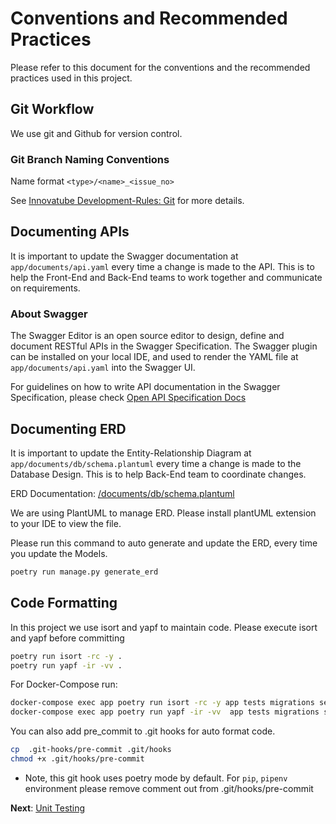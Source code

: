 # Conventions and Recommended Practices

Please refer to this document for the conventions and the recommended practices used in this project.

## Git Workflow

We use git and Github for version control.

### Git Branch Naming Conventions

Name format `<type>/<name>_<issue_no>`

See [Innovatube Development-Rules: Git](https://github.com/Innovatube/development-rules/blob/master/common/git.md) for more details.

## Documenting APIs

It is important to update the Swagger documentation at `app/documents/api.yaml` every time a change is made to the API. This is to help the Front-End and Back-End teams to work together and communicate on requirements.

### About Swagger

The Swagger Editor is an open source editor to design, define and document RESTful APIs in the Swagger Specification. The Swagger plugin can be installed on your local IDE, and used to render the YAML file at `app/documents/api.yaml` into the Swagger UI.

For guidelines on how to write API documentation in the Swagger Specification, please check [Open API Specification Docs](https://swagger.io/specification/)

## Documenting ERD

It is important to update the Entity-Relationship Diagram at `app/documents/db/schema.plantuml` every time a change is made to the Database Design. This is to help Back-End team to coordinate changes. 

ERD Documentation: [/documents/db/schema.plantuml](./db/schema.plantuml)

We are using PlantUML to manage ERD. Please install plantUML extension to your IDE to view the file.

Please run this command to auto generate and update the ERD, every time you update the Models.

``` bash
poetry run manage.py generate_erd
```

## Code Formatting

In this project we use isort and yapf to maintain code. Please execute isort and yapf before committing

```bash
poetry run isort -rc -y .
poetry run yapf -ir -vv .
```

For Docker-Compose run:

``` bash
docker-compose exec app poetry run isort -rc -y app tests migrations seeds
docker-compose exec app poetry run yapf -ir -vv  app tests migrations seeds
```

You can also add pre_commit to .git hooks for auto format code.

``` bash
cp  .git-hooks/pre-commit .git/hooks
chmod +x .git/hooks/pre-commit
```

* Note, this git hook uses poetry mode by default. For `pip`, `pipenv` environment please remove comment out from .git/hooks/pre-commit

**Next**: [Unit Testing](../documents/unittest.md)
